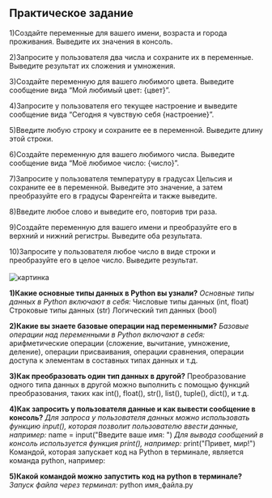 ## Практическое задание
1)Создайте переменные для вашего имени, возраста и города проживания. Выведите их значения в консоль.
<br>

2)Запросите у пользователя два числа и сохраните их в переменные. Выведите результат их сложения и умножения.
<br>

3)Создайте переменную для вашего любимого цвета. Выведите сообщение вида “Мой любимый цвет: {цвет}”.
<br>

4)Запросите у пользователя его текущее настроение и выведите сообщение вида “Сегодня я чувствую себя {настроение}”.
<br>

5)Введите любую строку и сохраните ее в переменной. Выведите длину этой строки.
<br>

6)Создайте переменную для вашего любимого числа. Выведите сообщение вида “Моё любимое число: {число}”.
<br>

7)Запросите у пользователя температуру в градусах Цельсия и сохраните ее в переменной. Выведите это значение, а затем преобразуйте его в градусы Фаренгейта и также выведите.
<br>

8)Введите любое слово и выведите его, повторив три раза.
<br>

9)Создайте переменную для вашего имени и преобразуйте его в верхний и нижний регистры. Выведите оба результата.
<br>

10)Запросите у пользователя любое число в виде строки и преобразуйте его в целое число. Выведите результат.
<br>
<br>
![картинка](https://1.bp.blogspot.com/-L7xxt3-KaK0/Xw7BWFLZOFI/AAAAAAABRLw/6jD7jTklUrUQmPwGhUunNkMBRlQNGzWnACLcBGAsYHQ/s1600/B29B1AE2-D477-4FE2-AB19-AD3052E13325.jpeg )
                          

**1)Какие основные типы данных в Python вы узнали?**
*Основные типы данных в Python включают в себя:*
Числовые типы данных (int, float)
Строковые типы данных (str)
Логический тип данных (bool)
<br>

**2)Какие вы знаете базовые операции над переменными?**
 *Базовые операции над переменными в Python включают в себя:* арифметические операции (сложение, вычитание, умножение, деление), операции присваивания, операции сравнения, операции доступа к элементам в составных типах данных и т.д.
<br>

**3)Как преобразовать один тип данных в другой?**
Преобразование одного типа данных в другой можно выполнить с помощью функций преобразования, таких как int(), float(), str(), list(), tuple(), dict(), и т.д.
<br>

**4)Как запросить у пользователя данные и как вывести сообщение в консоль?**
*Для запроса у пользователя данных можно использовать функцию input(), которая позволит пользователю ввести данные, например:*
name = input("Введите ваше имя: ")
*Для вывода сообщений в консоль используется функция print(), например:*
print("Привет, мир!")
Командой, которая запускает код на Python в терминале, является команда python, например:
<br>

**5)Какой командой можно запустить код на python в терминале?**
*Запуск файла через терминал:*
python имя_файла.py


